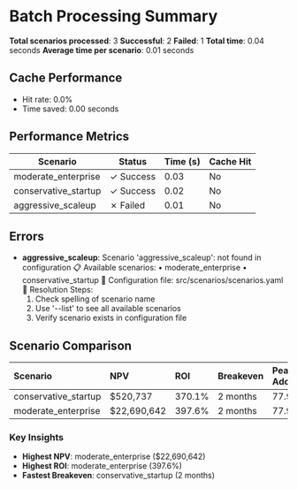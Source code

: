 # Batch Processing Summary

**Total scenarios processed**: 3
**Successful**: 2
**Failed**: 1
**Total time**: 0.04 seconds
**Average time per scenario**: 0.01 seconds

## Cache Performance
- Hit rate: 0.0%
- Time saved: 0.00 seconds

## Performance Metrics
| Scenario | Status | Time (s) | Cache Hit |
|----------|--------|----------|-----------|
| moderate_enterprise | ✓ Success | 0.03 | No |
| conservative_startup | ✓ Success | 0.02 | No |
| aggressive_scaleup | ✗ Failed | 0.01 | No |

## Errors
- **aggressive_scaleup**: Scenario 'aggressive_scaleup': not found in configuration
📋 Available scenarios:
   • moderate_enterprise
   • conservative_startup
📁 Configuration file: src/scenarios/scenarios.yaml
🔧 Resolution Steps:
   1. Check spelling of scenario name
   2. Use '--list' to see all available scenarios
   3. Verify scenario exists in configuration file

## Scenario Comparison

| Scenario             | NPV         | ROI    | Breakeven   | Peak Adoption   | Total Cost   | Total Value   |
|:---------------------|:------------|:-------|:------------|:----------------|:-------------|:--------------|
| conservative_startup | $520,737    | 370.1% | 2 months    | 77.9%           | $155,800     | $732,421      |
| moderate_enterprise  | $22,690,642 | 397.6% | 2 months    | 77.9%           | $6,558,129   | $32,635,271   |

### Key Insights
- **Highest NPV**: moderate_enterprise ($22,690,642)
- **Highest ROI**: moderate_enterprise (397.6%)
- **Fastest Breakeven**: conservative_startup (2 months)